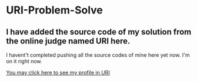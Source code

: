 # URI-Problem-Solve

## I have added the source code of my solution from the online judge named URI here.


I havent't completed pushing all the source codes of mine here yet now. I'm on it right now.


[You may click here to see my profile in URI](https://www.urionlinejudge.com.br/judge/en/profile/436969)